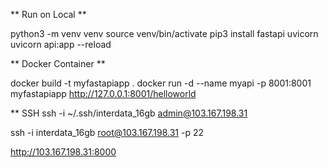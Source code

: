 **  Run on Local **

python3 -m venv venv
source venv/bin/activate
pip3 install fastapi uvicorn
uvicorn api:app --reload

** Docker Container **

docker build -t myfastapiapp .
docker run -d --name myapi -p 8001:8001 myfastapiapp
http://127.0.0.1:8001/helloworld


** SSH
ssh  -i  ~/.ssh/interdata_16gb   admin@103.167.198.31 

ssh -i interdata_16gb root@103.167.198.31 -p 22 


http://103.167.198.31:8000